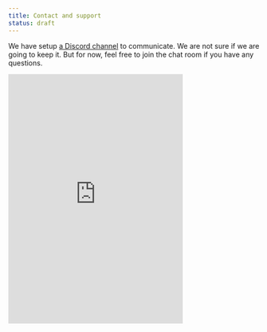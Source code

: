 ```yaml
---
title: Contact and support
status: draft
---
```



We have setup [a Discord channel](https://discord.gg/yNHrZJX) to communicate.
We are not sure if we are going to keep it.
But for now, feel free to join the chat room if you have any questions.

<iframe src="https://discordapp.com/widget?id=237270424591925248&theme=dark" width="350" height="500" allowtransparency="true" frameborder="0"></iframe>
